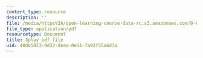 ```yaml
---
content_type: resource
description: ''
file: /media/https%3A/open-learning-course-data-rc.s3.amazonaws.com/9-00sc-introduction-to-psychology-fall-2011/40db50239d32deaa0e117a92f55a6d3a_lBU64nfe8nM.pdf
file_type: application/pdf
resourcetype: Document
title: 3play pdf file
uid: 40db5023-9d32-deaa-0e11-7a92f55a6d3a
---
```

